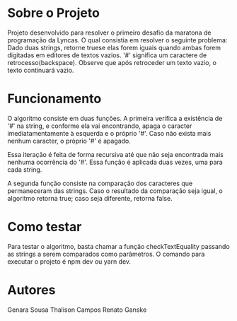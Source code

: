 # Sobre o Projeto

Projeto desenvolvido para resolver o primeiro desafio da maratona de programação da Lyncas.
O qual consistia em resolver o seguinte problema: 
			Dado duas strings, retorne truese elas forem iguais quando ambas forem digitadas em editores de textos vazios. '#' significa um caractere de retrocesso(backspace).
			Observe que após retroceder um texto vazio, o texto continuará vazio.


# Funcionamento

O algoritmo consiste em duas funções.
A primeira verifica a existência de '#' na string, e conforme ela vai encontrando, apaga o caracter imediatamentamente à esquerda e o próprio '#'. Caso não exista mais nenhum caracter, o próprio '#' é apagado.

Essa iteração é feita de forma recursiva até que não seja encontrada mais nenhuma ocorrência do '#'. Essa função é aplicada duas vezes, uma para cada string.

A segunda função consiste na comparação dos caracteres que permaneceram das strings. Caso o resultado da comparação seja igual, o algoritmo retorna true; caso seja diferente, retorna false.


# Como testar

Para testar o algoritmo, basta chamar a função checkTextEquality passando as strings a serem comparados como parâmetros.
O comando para executar o projeto é npm dev ou yarn dev.

# Autores
Genara Sousa
Thalison Campos
Renato Ganske
